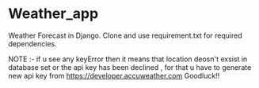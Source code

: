 # Weather_app
Weather Forecast in Django.
Clone and use requirement.txt for required dependencies.

NOTE :- if u see any keyError then it means that location deosn't exsist in database set or the api key has been declined , for that u have to generate new api key from https://developer.accuweather.com 
Goodluck!!
